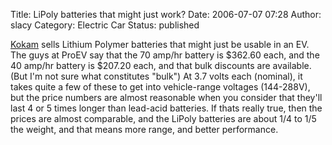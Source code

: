 Title: LiPoly batteries that might just work?
Date: 2006-07-07 07:28
Author: slacy
Category: Electric Car
Status: published

[Kokam](http://www.kokam.com/english/product/battery_main.html) sells
Lithium Polymer batteries that might just be usable in an EV. The guys
at ProEV say that the 70 amp/hr battery is \$362.60 each, and the 40
amp/hr battery is \$207.20 each, and that bulk discounts are available.
(But I'm not sure what constitutes "bulk") At 3.7 volts each (nominal),
it takes quite a few of these to get into vehicle-range voltages
(144-288V), but the price numbers are almost reasonable when you
consider that they'll last 4 or 5 times longer than lead-acid batteries.
If thats really true, then the prices are almost comparable, and the
LiPoly batteries are about 1/4 to 1/5 the weight, and that means more
range, and better performance.
